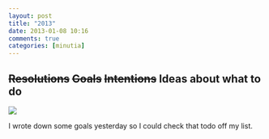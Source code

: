```yaml
---
layout: post
title: "2013"
date: 2013-01-08 10:16
comments: true
categories: [minutia]
---
```


<h2><s>Resolutions</s> <s>Goals</s> <s>Intentions</s> Ideas about what to do</h2>

[![](http://imgs.xkcd.com/comics/resolution.png)](http://xkcd.com/1154/)

I wrote down some goals yesterday so I could check that todo off my list.